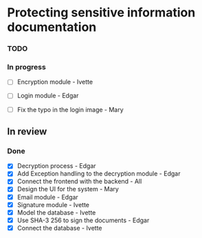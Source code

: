 # Protecting sensitive information documentation
### TODO 


### In progress  
- [ ] Encryption module - Ivette
- [ ] Login module  - Edgar
- [ ] Fix the typo in the login image - Mary


## In review

### Done 
- [x] Decryption process - Edgar
- [x] Add Exception handling to the decryption module - Edgar
- [x] Connect the frontend with the backend - All
- [x] Design the UI for the system - Mary
- [x] Email module - Edgar
- [x] Signature module - Ivette
- [x] Model the database - Ivette
- [x] Use SHA-3 256 to sign the documents - Edgar
- [x] Connect the database - Ivette